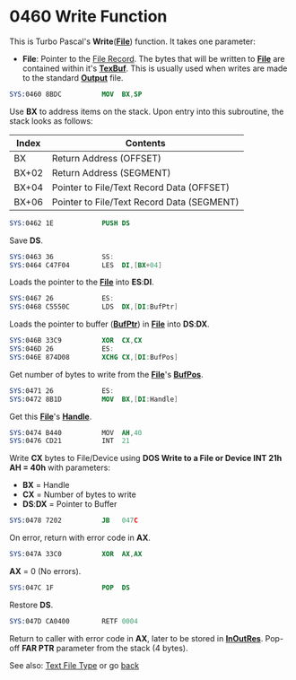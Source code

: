 # 0460 Write Function

This is Turbo Pascal's **Write**(**[File](TEXT-FILE-TYPE.md)**) function. It takes one parameter:
- **File**: Pointer to the [File Record](TEXT-FILE-TYPE.md). The bytes that will be written to **[File](TEXT-FILE-TYPE.md)** are contained within it's **[TexBuf](TEXT-FILE-TYPE.md)**. This is usually used when writes are made to the standard **[Output](DATA.md)** file.

```nasm
SYS:0460 8BDC          MOV	BX,SP
```

Use **BX** to address items on the stack. Upon entry into this subroutine, the stack looks as follows:

|Index|Contents                                  |
|-----|------------------------------------------|
|BX   |Return Address (OFFSET)                   |
|BX+02|Return Address (SEGMENT)                  |
|BX+04|Pointer to File/Text Record Data (OFFSET) |
|BX+06|Pointer to File/Text Record Data (SEGMENT)|

```nasm
SYS:0462 1E            PUSH	DS
```

Save **DS**.

```nasm
SYS:0463 36            SS:
SYS:0464 C47F04        LES	DI,[BX+04]
```

Loads the pointer to the **[File](TEXT-FILE-TYPE.md)** into **ES**:**DI**.

```nasm
SYS:0467 26            ES:
SYS:0468 C5550C        LDS	DX,[DI:BufPtr]
```

Loads the pointer to buffer (**[BufPtr](TEXT-FILE-TYPE.md)**) in **[File](TEXT-FILE-TYPE.md)** into **DS**:**DX**.

```nasm
SYS:046B 33C9          XOR	CX,CX
SYS:046D 26            ES:
SYS:046E 874D08        XCHG	CX,[DI:BufPos]
```

Get number of bytes to write from the **[File](TEXT-FILE-TYPE.md)**'s **[BufPos](TEXT-FILE-TYPE.md)**.

```nasm
SYS:0471 26            ES:
SYS:0472 8B1D          MOV	BX,[DI:Handle]
```

Get this **[File](TEXT-FILE-TYPE.md)**'s **[Handle](TEXT-FILE-TYPE.md)**.

```nasm
SYS:0474 B440          MOV	AH,40
SYS:0476 CD21          INT	21
```

Write **CX** bytes to File/Device using **DOS Write to a File or Device INT 21h AH = 40h** with parameters:
- **BX** = Handle
- **CX** = Number of bytes to write
- **DS**:**DX** = Pointer to Buffer 

```nasm
SYS:0478 7202          JB	047C
```

On error, return with error code in **AX**.

```nasm
SYS:047A 33C0          XOR	AX,AX
```

**AX** = 0 (No errors).

```nasm
SYS:047C 1F            POP	DS
```

Restore **DS**.

```nasm
SYS:047D CA0400        RETF	0004
```

Return to caller with error code in **AX**, later to be stored in **[InOutRes](DATA.md)**. Pop-off **FAR PTR** parameter from the stack (4 bytes).

See also: [Text File Type](TEXT-FILE-TYPE.md) or go [back](../README.md)